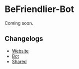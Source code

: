 # BeFriendlier-Bot
Coming soon.

## Changelogs
  * [Website](https://github.com/KararTY/BeFriendlier-Web/blob/master/CHANGELOG.md)
  * [Bot](https://github.com/KararTY/BeFriendlier-Bot/blob/master/CHANGELOG.md)
  * [Shared](CHANGELOG.md)
